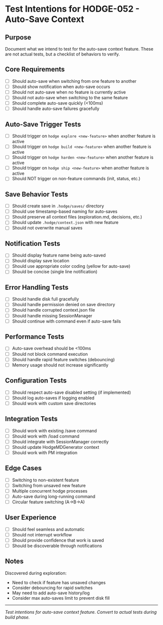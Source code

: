 # Test Intentions for HODGE-052 - Auto-Save Context

## Purpose
Document what we intend to test for the auto-save context feature.
These are not actual tests, but a checklist of behaviors to verify.

## Core Requirements
- [ ] Should auto-save when switching from one feature to another
- [ ] Should show notification when auto-save occurs
- [ ] Should not auto-save when no feature is currently active
- [ ] Should not auto-save when switching to the same feature
- [ ] Should complete auto-save quickly (<100ms)
- [ ] Should handle auto-save failures gracefully

## Auto-Save Trigger Tests
- [ ] Should trigger on `hodge explore <new-feature>` when another feature is active
- [ ] Should trigger on `hodge build <new-feature>` when another feature is active
- [ ] Should trigger on `hodge harden <new-feature>` when another feature is active
- [ ] Should trigger on `hodge ship <new-feature>` when another feature is active
- [ ] Should NOT trigger on non-feature commands (init, status, etc.)

## Save Behavior Tests
- [ ] Should create save in `.hodge/saves/` directory
- [ ] Should use timestamp-based naming for auto-saves
- [ ] Should preserve all context files (exploration.md, decisions, etc.)
- [ ] Should update `.hodge/context.json` with new feature
- [ ] Should not overwrite manual saves

## Notification Tests
- [ ] Should display feature name being auto-saved
- [ ] Should display save location
- [ ] Should use appropriate color coding (yellow for auto-save)
- [ ] Should be concise (single line notification)

## Error Handling Tests
- [ ] Should handle disk full gracefully
- [ ] Should handle permission denied on save directory
- [ ] Should handle corrupted context.json file
- [ ] Should handle missing SessionManager
- [ ] Should continue with command even if auto-save fails

## Performance Tests
- [ ] Auto-save overhead should be <100ms
- [ ] Should not block command execution
- [ ] Should handle rapid feature switches (debouncing)
- [ ] Memory usage should not increase significantly

## Configuration Tests
- [ ] Should respect auto-save disabled setting (if implemented)
- [ ] Should log auto-saves if logging enabled
- [ ] Should work with custom save directories

## Integration Tests
- [ ] Should work with existing /save command
- [ ] Should work with /load command
- [ ] Should integrate with SessionManager correctly
- [ ] Should update HodgeMDGenerator context
- [ ] Should work with PM integration

## Edge Cases
- [ ] Switching to non-existent feature
- [ ] Switching from unsaved new feature
- [ ] Multiple concurrent hodge processes
- [ ] Auto-save during long-running command
- [ ] Circular feature switching (A→B→A)

## User Experience
- [ ] Should feel seamless and automatic
- [ ] Should not interrupt workflow
- [ ] Should provide confidence that work is saved
- [ ] Should be discoverable through notifications

## Notes
Discovered during exploration:
- Need to check if feature has unsaved changes
- Consider debouncing for rapid switches
- May need to add auto-save history/log
- Consider max auto-saves limit to prevent disk fill

---
*Test intentions for auto-save context feature. Convert to actual tests during build phase.*